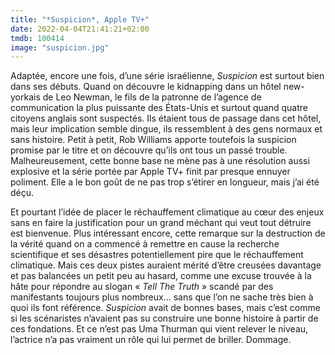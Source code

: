 ```yaml
---
title: "*Suspicion*, Apple TV+"
date: 2022-04-04T21:41:21+02:00
tmdb: 100414 
image: "suspicion.jpg"
---
```


Adaptée, encore une fois, d’une série israélienne, *Suspicion* est surtout bien dans ses débuts. Quand on découvre le kidnapping dans un hôtel new-yorkais de Leo Newman, le fils de la patronne de l’agence de communication la plus puissante des États-Unis et surtout quand quatre citoyens anglais sont suspectés. Ils étaient tous de passage dans cet hôtel, mais leur implication semble dingue, ils ressemblent à des gens normaux et sans histoire. Petit à petit, Rob Williams apporte toutefois la suspicion promise par le titre et on découvre qu’ils ont tous un passé trouble. Malheureusement, cette bonne base ne mène pas à une résolution aussi explosive et la série portée par Apple TV+ finit par presque ennuyer poliment. Elle a le bon goût de ne pas trop s’étirer en longueur, mais j’ai été déçu.

Et pourtant l’idée de placer le réchauffement climatique au cœur des enjeux sans en faire la justification pour un grand méchant qui veut tout détruire est bienvenue. Plus intéressant encore, cette remarque sur la destruction de la vérité quand on a commencé à remettre en cause la recherche scientifique et ses désastres potentiellement pire que le réchauffement climatique. Mais ces deux pistes auraient mérité d’être creusées davantage et pas balancées un petit peu au hasard, comme une excuse trouvée à la hâte pour répondre au slogan « *Tell The Truth* » scandé par des manifestants toujours plus nombreux… sans que l’on ne sache très bien à quoi ils font référence. *Suspicion* avait de bonnes bases, mais c’est comme si les scénaristes n’avaient pas su construire une bonne histoire à partir de ces fondations. Et ce n’est pas Uma Thurman qui vient relever le niveau, l’actrice n’a pas vraiment un rôle qui lui permet de briller. Dommage. 
